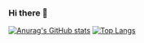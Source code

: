 ### Hi there 👋
[![Anurag's GitHub stats](https://github-readme-stats.vercel.app/api?username=britesma&count_private=true&hide=prs&show_icons=true&theme=nightowl)](https://github.com/anuraghazra/github-readme-stats)
[![Top Langs](https://github-readme-stats.vercel.app/api/top-langs/?username=britesma&show_icons=true&theme=nightowl&count_private=true)](https://github.com/anuraghazra/github-readme-stats)
